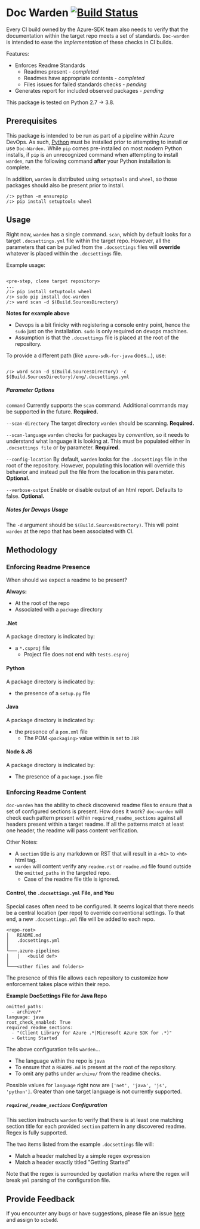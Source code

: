 # Doc Warden [![Build Status](https://dev.azure.com/azure-sdk/public/_apis/build/status/108?branchName=master)](https://dev.azure.com/azure-sdk/public/_build/latest?definitionId=108&branchName=master)

Every CI build owned by the Azure-SDK team also needs to verify that the documentation within the target repo meets a set of standards. `Doc-warden` is intended to ease the _implementation_ of these checks in CI builds.

Features:

* Enforces Readme Standards
    - Readmes present - *completed*
    - Readmes have appropriate contents - *completed*
    - Files issues for failed standards checks - *pending*
* Generates report for included observed packages - *pending*

This package is tested on Python 2.7 -> 3.8.

## Prerequisites
This package is intended to be run as part of a pipeline within Azure DevOps. As such, [Python](https://www.python.org/downloads/) must be installed prior to attempting to install or use `Doc-Warden.` While `pip` comes pre-installed on most modern Python installs, if `pip` is an unrecognized command when attempting to install `warden`, run the following command **after** your Python installation is complete.

In addition, `warden` is distributed using `setuptools` and `wheel`, so those packages should also be present prior to install. 

```
/:> python -m ensurepip
/:> pip install setuptools wheel
```

## Usage

Right now, `warden` has a single command.  `scan`, which by default looks for a target `.docsettings.yml` file within the target repo. However, all the parameters that can be pulled from the `.docsettings` files will **override** whatever is placed within the `.docsettings` file.

Example usage:

```

<pre-step, clone target repository>
...
/:> pip install setuptools wheel
/:> sudo pip install doc-warden
/:> ward scan -d $(Build.SourcesDirectory)

```
**Notes for example above**

* Devops is a bit finicky with registering a console entry point, hence the `sudo` just on the installation. `sudo` is only required on devops machines.
* Assumption is that the `.docsettings` file is placed at the root of the repository.

To provide a different path (like `azure-sdk-for-java` does...), use: 

```

/:> ward scan -d $(Build.SourcesDirectory) -c $(Build.SourcesDirectory)/eng/.docsettings.yml

```

##### Parameter Options

`command` 
Currently supports the `scan` command. Additional commands may be supported in the future. **Required.**

`--scan-directory`
The target directory `warden` should be scanning. **Required.**

`--scan-language`
`warden` checks for packages by _convention_, so it needs to understand what language it is looking at. This must be populated either in `.docsettings file` or by parameter. **Required.**

`--config-location`
By default, `warden` looks for the `.docsettings` file in the root of the repository. However, populating this location will override this behavior and instead pull the file from the location in this parameter. **Optional.**

`--verbose-output`
Enable or disable output of an html report. Defaults to false. **Optional.**

##### Notes for Devops Usage

The `-d` argument should be `$(Build.SourcesDirectory)`. This will point `warden` at the repo that has been associated with CI.

## Methodology

### Enforcing Readme Presence 

When should we expect a readme to be present?

**Always:**

* At the root of the repo
* Associated with a `package` directory

#### .Net

A package directory is indicated by:
* a `*.csproj` file
    * Project file does not end with `tests.csproj`

#### Python

A package directory is indicated by: 

* the presence of a `setup.py` file

#### Java

A package directory is indicated by:

* the presence of a `pom.xml` file
    * The POM `<packaging>` value within is set to `JAR`

#### Node & JS

A package directory is indicated by: 

* The presence of a `package.json` file

### Enforcing Readme Content

`doc-warden` has the ability to check discovered readme files to ensure that a set of configured sections is present. How does it work? `doc-warden` will check each pattern present within `required_readme_sections` against all headers present within a target readme. If all the patterns match at least one header, the readme will pass content verification.

Other Notes:
* A `section` title is any markdown or RST that will result in a `<h1>` to `<h6>` html tag.
* `warden` will content verify any `readme.rst` or `readme.md` file found outside the `omitted_paths` in the targeted repo. 
    * Case of the readme file title is ignored.

#### Control, the `.docsettings.yml` File, and You

Special cases often need to be configured. It seems logical that there needs be a central location (per repo) to override conventional settings. To that end, a new `.docsettings.yml` file will be added to each repo. 

```
<repo-root>
│   README.md
│   .docsettings.yml
│
└───.azure-pipelines
│   │   <build def>
│   
└───<other files and folders>
```

The presence of this file allows each repository to customize how enforcement takes place within their repo.

**Example DocSettings File for Java Repo**

```
omitted_paths:
  - archive/*
language: java
root_check_enabled: True
required_readme_sections:
  - "(Client Library for Azure .*|Microsoft Azure SDK for .*)"
  - Getting Started
```

The above configuration tells `warden`...

- The language within the repo is `java`
- To ensure that a `README.md` is present at the root of the repository.
- To omit any paths under `archive/` from the readme checks.

Possible values for `language` right now are `['net', 'java', 'js', 'python']`. Greater than one target language is not currently supported.

##### `required_readme_sections` Configuration
This section instructs `warden` to verify that there is at least one matching section title for each provided `section` pattern in any discovered readme. Regex is fully supported.

The two items listed from the example `.docsettings` file will:
- Match a header matched by a simple regex expression
- Match a header exactly titled "Getting Started"

Note that the regex is surrounded by quotation marks where the regex will break `yml` parsing of the configuration file.

## Provide Feedback

If you encounter any bugs or have suggestions, please file an issue [here](https://github.com/Azure/azure-sdk-tools/issues) and assign to `scbedd`.
